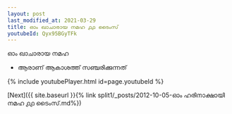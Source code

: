 ```yaml
---
layout: post
last_modified_at: 2021-03-29
title: ഓം ഖാചാരായ നമഹ ൧൧ ടൈംസ്
youtubeId: Qyx95BGyTFk
---
```

 
 
 ഓം ഖാചാരായ നമഹ 
 
 -  ആരാണ് ആകാശത്ത് സഞ്ചരിക്കുന്നത് 
 
  
 
  
 
 
 
 
 
 


{% include youtubePlayer.html id=page.youtubeId %}
 
[Next]({{ site.baseurl }}{% link  split1/_posts/2012-10-05-ഓം ഹരിനാക്ഷായി നമഹ ൧൧ ടൈംസ്.md%})
 
